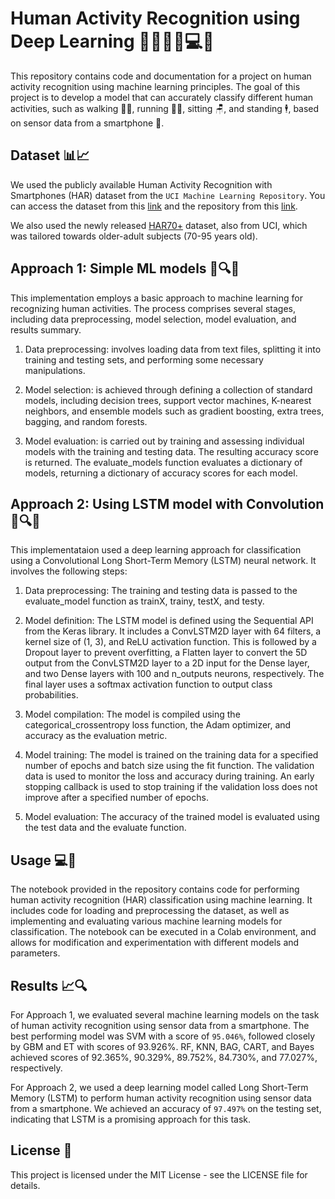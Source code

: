 # Human Activity Recognition using Deep Learning 🏃‍♂️🏃‍♀️💻🧠
This repository contains code and documentation for a project on human activity recognition using machine learning principles. The goal of this project is to develop a model that can accurately classify different human activities, such as walking 🚶‍♂️, running 🏃‍♀️, sitting 🪑, and standing 🕴️, based on sensor data from a smartphone 📱.

## Dataset 📊📈
We used the publicly available Human Activity Recognition with Smartphones (HAR) dataset from the `UCI Machine Learning Repository`. You can access the dataset from this [link](https://archive.ics.uci.edu/ml/datasets/human+activity+recognition+using+smartphones) and the repository from this [link](https://archive.ics.uci.edu/ml/index.php).

We also used the newly released [HAR70+](https://archive-beta.ics.uci.edu/dataset/780/har70) dataset, also from UCI, which was tailored towards older-adult subjects (70-95 years old).

## Approach 1: Simple ML models 🧬🔍🤖
This implementation employs a basic approach to machine learning for recognizing human activities. The process comprises several stages, including data preprocessing, model selection, model evaluation, and results summary.

1. Data preprocessing: involves loading data from text files, splitting it into training and testing sets, and performing some necessary manipulations.

2. Model selection: is achieved through defining a collection of standard models, including decision trees, support vector machines, K-nearest neighbors, and ensemble models such as gradient boosting, extra trees, bagging, and random forests.

3. Model evaluation: is carried out by training and assessing individual models with the training and testing data. The resulting accuracy score is returned. The evaluate_models function evaluates a dictionary of models, returning a dictionary of accuracy scores for each model.

## Approach 2: Using LSTM model with Convolution 🧬🔍🤖
This implementataion used a deep learning approach for classification using a Convolutional Long Short-Term Memory (LSTM) neural network. It involves the following steps:

1. Data preprocessing: The training and testing data is passed to the evaluate_model function as trainX, trainy, testX, and testy.

2. Model definition: The LSTM model is defined using the Sequential API from the Keras library. It includes a ConvLSTM2D layer with 64 filters, a kernel size of (1, 3), and ReLU activation function. This is followed by a Dropout layer to prevent overfitting, a Flatten layer to convert the 5D output from the ConvLSTM2D layer to a 2D input for the Dense layer, and two Dense layers with 100 and n_outputs neurons, respectively. The final layer uses a softmax activation function to output class probabilities.

3. Model compilation: The model is compiled using the categorical_crossentropy loss function, the Adam optimizer, and accuracy as the evaluation metric.

4. Model training: The model is trained on the training data for a specified number of epochs and batch size using the fit function. The validation data is used to monitor the loss and accuracy during training. An early stopping callback is used to stop training if the validation loss does not improve after a specified number of epochs.

5. Model evaluation: The accuracy of the trained model is evaluated using the test data and the evaluate function.

## Usage 💻🚀
The notebook provided in the repository contains code for performing human activity recognition (HAR) classification using machine learning. It includes code for loading and preprocessing the dataset, as well as implementing and evaluating various machine learning models for classification. The notebook can be executed in a Colab environment, and allows for modification and experimentation with different models and parameters.

## Results 📈🔍
For Approach 1, we evaluated several machine learning models on the task of human activity recognition using sensor data from a smartphone. The best performing model was SVM with a score of `95.046%`, followed closely by GBM and ET with scores of 93.926%. RF, KNN, BAG, CART, and Bayes achieved scores of 92.365%, 90.329%, 89.752%, 84.730%, and 77.027%, respectively.

For Approach 2, we used a deep learning model called Long Short-Term Memory (LSTM) to perform human activity recognition using sensor data from a smartphone. We achieved an accuracy of `97.497%` on the testing set, indicating that LSTM is a promising approach for this task.

## License 📝
This project is licensed under the MIT License - see the LICENSE file for details.
